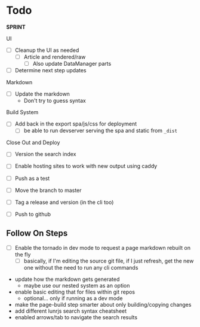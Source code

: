 # Todo

**SPRINT**

UI

* [ ] Cleanup the UI as needed
    * [ ] Article and rendered/raw
        * [ ] Also update DataManager parts
* [ ] Determine next step updates

Markdown

* [ ] Update the markdown
    * Don't try to guess syntax 

Build System

* [ ] Add back in the export spa/js/css for deployment
    * [ ] be able to run devserver serving the spa and static from `_dist`

Close Out and Deploy

* [ ] Version the search index
* [ ] Enable hosting sites to work with new output using caddy
* [ ] Push as a test
* [ ] Move the branch to master
* [ ] Tag a release and version (in the cli too)
* [ ] Push to github


## Follow On Steps

* [ ] Enable the tornado in dev mode to request a page markdown rebuilt on the fly
    * [ ] basically, if I'm editing the source git file, if I just refresh, get the new one
          without the need to run any cli commands
* update how the markdown gets generated
    * maybe use our nested system as an option
* enable basic editing that for files within git repos
    * optional... only if running as a dev mode
* make the page-build step smarter about only building/copying changes
* add different lunrjs search syntax cheatsheet
* enabled arrows/tab to navigate the search results
